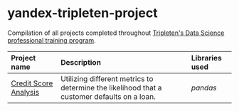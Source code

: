 # yandex-tripleten-project

Compilation of all projects completed throughout [Tripleten's Data Science professional training program](https://tripleten.com/en-mys/data-analyst/).

| Project name | Description | Libraries used |
| :---------------------- | :---------------------- | :---------------------- |
| [Credit Score Analysis](credit_score) | Utilizing different metrics to determine the likelihood that a customer defaults on a loan. | *pandas* |
